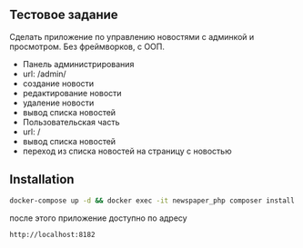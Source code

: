 ## Тестовое задание


Сделать приложение по управлению новостями с админкой и просмотром. Без фреймворков, с ООП.
* Панель администрирования
* url: /admin/
* создание новости
* редактирование новости
* удаление новости
* вывод списка новостей
* Пользовательская часть
* url: /
* вывод списка новостей
* переход из списка новостей на страницу с новостью


## Installation
 ```bash	
 docker-compose up -d && docker exec -it newspaper_php composer install
 ```

после этого приложение доступно по адресу
 ```	
http://localhost:8182
 ```